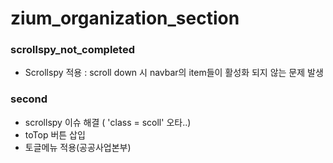 # zium_organization_section

### scrollspy_not_completed
- Scrollspy 적용 : scroll down 시 navbar의 item들이 활성화 되지 않는 문제 발생

### second
- scrollspy 이슈 해결 ( 'class = scoll' 오타..)
- toTop 버튼 삽입
- 토글메뉴 적용(공공사업본부)
